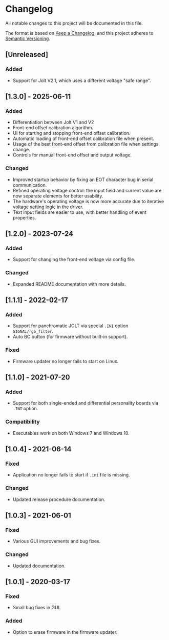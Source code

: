 # Changelog

All notable changes to this project will be documented in this file.

The format is based on [Keep a Changelog](https://keepachangelog.com/en/1.0.0/),
and this project adheres to [Semantic Versioning](https://semver.org/spec/v2.0.0.html).

## [Unreleased]
### Added
- Support for Jolt V2.1, which uses a different voltage "safe range".

## [1.3.0] - 2025-06-11
### Added
- Differentiation between Jolt V1 and V2
- Front-end offset calibration algorithm.
- UI for starting and stopping front-end offset calibration.
- Automatic loading of front-end offset calibration file when present.
- Usage of the best front-end offset from calibration file when settings change.
- Controls for manual front-end offset and output voltage.

### Changed
- Improved startup behavior by fixing an EOT character bug in serial communication.
- Refined operating voltage control: the input field and current value are now separate elements for better usability.
- The hardware's operating voltage is now more accurate due to iterative voltage setting logic in the driver.
- Text input fields are easier to use, with better handling of event properties.

## [1.2.0] - 2023-07-24
### Added
- Support for changing the front-end voltage via config file.

### Changed
- Expanded README documentation with more details.

## [1.1.1] - 2022-02-17
### Added
- Support for panchromatic JOLT via special `.INI` option `SIGNAL/rgb_filter`.
- Auto BC button (for firmware without built-in support).

### Fixed
- Firmware updater no longer fails to start on Linux.

## [1.1.0] - 2021-07-20
### Added
- Support for both single-ended and differential personality boards via `.INI` option.

### Compatibility
- Executables work on both Windows 7 and Windows 10.

## [1.0.4] - 2021-06-14
### Fixed
- Application no longer fails to start if `.ini` file is missing.

### Changed
- Updated release procedure documentation.

## [1.0.3] - 2021-06-01
### Fixed
- Various GUI improvements and bug fixes.

### Changed
- Updated documentation.

## [1.0.1] - 2020-03-17
### Fixed
- Small bug fixes in GUI.

### Added
- Option to erase firmware in the firmware updater.
